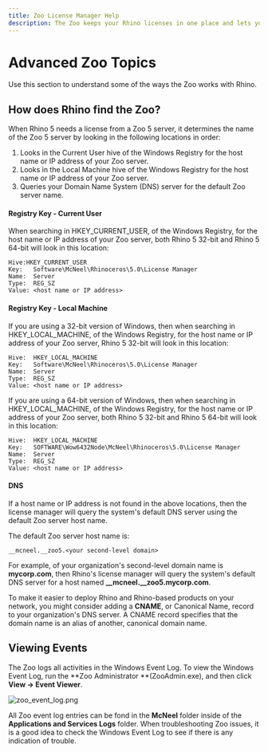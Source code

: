 ```yaml
---
title: Zoo License Manager Help
description: The Zoo keeps your Rhino licenses in one place and lets you share them with Rhino users on your network.
---
```

# Advanced Zoo Topics

Use this section to understand some of the ways the Zoo works with Rhino.

## How does Rhino find the Zoo?

When Rhino 5 needs a license from a Zoo 5 server, it determines the name of the Zoo 5 server by looking in the following locations in order:

1. Looks in the Current User hive of the Windows Registry for the host name or IP address of your Zoo server.
2. Looks in the Local Machine hive of the Windows Registry for the host name or IP address of your Zoo server.
3. Queries your Domain Name System (DNS) server for the default Zoo server name.

#### Registry Key - Current User

When searching in HKEY_CURRENT_USER, of the Windows Registry, for the host name or IP address of your Zoo server, both Rhino 5 32-bit and Rhino 5 64-bit will look in this location:

```
Hive:HKEY_CURRENT_USER
Key:   Software\McNeel\Rhinoceros\5.0\License Manager
Name:  Server
Type:  REG_SZ
Value: <host name or IP address>
```

#### Registry Key - Local Machine

If you are using a 32-bit version of Windows, then when searching in HKEY_LOCAL_MACHINE, of the Windows Registry, for the host name or IP address of your Zoo server, Rhino 5 32-bit will look in this location:

```
Hive:  HKEY_LOCAL_MACHINE
Key:   Software\McNeel\Rhinoceros\5.0\License Manager
Name:  Server
Type:  REG_SZ
Value: <host name or IP address>
```

If you are using a 64-bit version of Windows, then when searching in HKEY_LOCAL_MACHINE, of the Windows Registry, for the host name or IP address of your Zoo server, both Rhino 5 32-bit and Rhino 5 64-bit will look in this location:

```
Hive:  HKEY_LOCAL_MACHINE
Key:   SOFTWARE\Wow6432Node\McNeel\Rhinoceros\5.0\License Manager
Name:  Server
Type:  REG_SZ
Value: <host name or IP address>
```

#### DNS

If a host name or IP address is not found in the above locations, then the license manager will query the system's default DNS server using the default Zoo server host name.

The default Zoo server host name is:

`__mcneel.__zoo5.<your second-level domain>`

For example, of your organization's second-level domain name is **mycorp.com**, then Rhino's license manager will query the system's default DNS server for a host named **__mcneel.__zoo5.mycorp.com**.

To make it easier to deploy Rhino and Rhino-based products on your network, you might consider adding a **CNAME**, or Canonical Name, record to your organization's DNS server. A CNAME record specifies that the domain name is an alias of another, canonical domain name.

## Viewing Events

The Zoo logs all activities in the Windows Event Log. To view the Windows Event Log, run the **Zoo Administrator **(ZooAdmin.exe), and then click **View → Event Viewer**.

![zoo_event_log.png](http://docs.mcneel.com/zoo/5/en/images/zoo_event_log.png)

All Zoo event log entries can be fond in the **McNeel** folder inside of the **Applications and Services Logs** folder. When troubleshooting Zoo issues, it is a good idea to check the Windows Event Log to see if there is any indication of trouble.